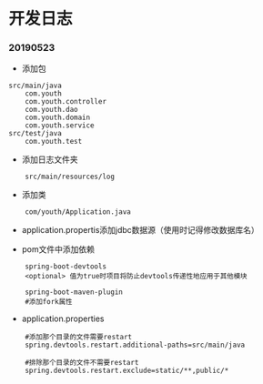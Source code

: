# 开发日志

### 20190523
+ 添加包 

```text
src/main/java
	com.youth
	com.youth.controller
	com.youth.dao
	com.youth.domain
	com.youth.service
src/test/java
	com.youth.test
```

+ 添加日志文件夹

```text
	src/main/resources/log
```

+ 添加类

```text
	com/youth/Application.java
```

+ application.propertis添加jdbc数据源（使用时记得修改数据库名）

+ pom文件中添加依赖

```text
	spring-boot-devtools
	<optional> 值为true时项目将防止devtools传递性地应用于其他模块

	spring-boot-maven-plugin
	#添加fork属性
```

+ application.properties

```text
	#添加那个目录的文件需要restart
	spring.devtools.restart.additional-paths=src/main/java

	#排除那个目录的文件不需要restart
	spring.devtools.restart.exclude=static/**,public/*
```

	